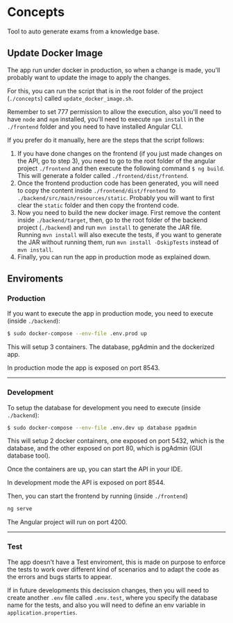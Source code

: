 # Concepts
Tool to auto generate exams from a knowledge base.

## Update Docker Image

The app run under docker in production, so when a change is made, you'll probably want to update the image to apply the changes.

For this, you can run the script that is in the root folder of the project (`./concepts`) called `update_docker_image.sh`. 

Remember to set 777 permission to allow the execution, also you'll need to have `node` and `npm` installed, you'll need to execute `npm install` in the `./frontend` folder and you need to have installed Angular CLI. 

If you prefer do it manually, here are the steps that the script follows:

1. If you have done changes on the frontend (if you just made changes on the API, go to step 3), you need to go to the root folder of the angular project `./frontend` and then execute the following command `$ ng build`. This will generate a folder called `./frontend/dist/frontend`.
2. Once the frontend production code has been generated, you will need to copy the content inside `./frontend/dist/frontend` to `./backend/src/main/resources/static`. Probably you will want to first clear the `static` folder and then copy the frontend code.
3. Now you need to build the new docker image. First remove the content inside `./backend/target`, then, go to the root folder of the backend project (`./backend`) and run `mvn install` to generate the JAR file. Running `mvn install` will also execute the tests, if you want to generate the JAR without running them, run `mvn install -DskipTests` instead of `mvn install`. 
4. Finally, you can run the app in production mode as explained down. 

## Enviroments

### Production

If you want to execute the app in production mode, you need to execute (inside `./backend`):
```bash
$ sudo docker-compose --env-file .env.prod up
```
This will setup 3 containers. The database, pgAdmin and the dockerized app. 

In production mode the app is exposed on port 8543.

---

### Development

To setup the database for development you need to execute (inside `./backend`):
```bash
$ sudo docker-compose --env-file .env.dev up database pgadmin
```
This will setup 2 docker containers, one exposed on port 5432, which is the database, and the other exposed on port 80, which is pgAdmin (GUI database tool).

Once the containers are up, you can start the API in your IDE.

In development mode the API is exposed on port 8544.

Then, you can start the frontend by running (inside `./frontend`)

```bash
ng serve
```
The Angular project will run on port 4200.

---

### Test

The app doesn't have a Test enviroment, this is made on purpose to enforce the tests to work over different kind of scenarios and to adapt the code as the errors and bugs starts to appear.

If in future developments this decission changes, then you will need to create another `.env` file called `.env.test`, where you specify the database name for the tests, and also you will need to define an env variable in `application.properties`.

